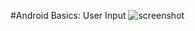 #Android Basics: User Input
![screenshot](https://github.com/amatanat/Android-Basics-udacity/blob/master/JustJava/JustJava.png)

